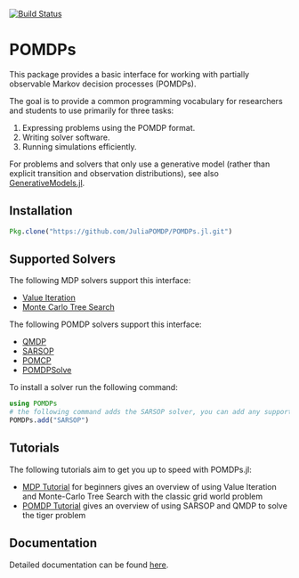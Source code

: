 [![Build Status](https://travis-ci.org/JuliaPOMDP/POMDPs.jl.svg?branch=master)](https://travis-ci.org/JuliaPOMDP/POMDPs.jl)

# POMDPs

This package provides a basic interface for working with partially observable Markov decision processes (POMDPs).

The goal is to provide a common programming vocabulary for researchers and students to use primarily for three tasks:

1. Expressing problems using the POMDP format. 
2. Writing solver software.
3. Running simulations efficiently.

For problems and solvers that only use a generative model (rather than explicit transition and observation distributions), see also [GenerativeModels.jl](https://github.com/JuliaPOMDP/GenerativeModels.jl).

## Installation
```julia
Pkg.clone("https://github.com/JuliaPOMDP/POMDPs.jl.git")
```

## Supported Solvers

The following MDP solvers support this interface:
* [Value Iteration](https://github.com/JuliaPOMDP/DiscreteValueIteration.jl)
* [Monte Carlo Tree Search](https://github.com/JuliaPOMDP/MCTS.jl)

The following POMDP solvers support this interface:
* [QMDP](https://github.com/JuliaPOMDP/QMDP.jl)
* [SARSOP](https://github.com/JuliaPOMDP/SARSOP.jl)
* [POMCP](https://github.com/JuliaPOMDP/POMCP.jl)
* [POMDPSolve](https://github.com/JuliaPOMDP/POMDPSolve.jl)

To install a solver run the following command:
```julia
using POMDPs
# the following command adds the SARSOP solver, you can add any supported solver this way
POMDPs.add("SARSOP") 
```

## Tutorials

The following tutorials aim to get you up to speed with POMDPs.jl:
* [MDP Tutorial](http://nbviewer.ipython.org/github/sisl/POMDPs.jl/blob/master/examples/GridWorld.ipynb) for beginners
  gives an overview of using Value Iteration and Monte-Carlo Tree Search with the classic grid world problem
* [POMDP Tutorial](http://nbviewer.ipython.org/github/sisl/POMDPs.jl/blob/master/examples/Tiger.ipynb) gives an overview
  of using SARSOP and QMDP to solve the tiger problem


## Documentation

Detailed documentation can be found [here](http://juliapomdp.github.io/POMDPs.jl/latest/).
